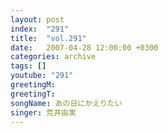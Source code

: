 ```yaml
---
layout: post
index:  "291"
title:  "vol.291"
date:   2007-04-28 12:00:00 +0300
categories: archive
tags: []
youtube: "291"
greetingM: 
greetingT: 
songName: あの日にかえりたい
singer: 荒井由実
---
```

